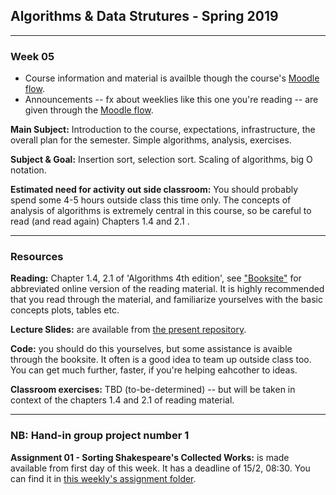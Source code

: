 ## Algorithms & Data Strutures - Spring 2019

----------------
### Week 05
* Course information and material is availble though the course's [Moodle flow](https://cphbusiness.mrooms.net/course/view.php?id=3150).
* Announcements -- fx about weeklies like this one you're reading -- are given through the [Moodle flow](https://cphbusiness.mrooms.net/course/view.php?id=3150). 

**Main Subject:** Introduction to the course, expectations, infrastructure, the overall plan for the semester. Simple algorithms, analysis, exercises.

**Subject & Goal:** Insertion sort, selection sort. Scaling of algorithms, big O notation.

**Estimated need for activity out side classroom:** You should probably spend some 4-5 hours outside class this time only. The concepts of analysis of algorithms is extremely central in this course, so be careful to read (and read again) Chapters 1.4 and 2.1 .

-----------------
### Resources
**Reading:** Chapter 1.4, 2.1 of 'Algorithms 4th edition', see ["Booksite"](https://algs4.cs.princeton.edu/home/) for abbreviated online version of the reading material. It is highly recommended that you read through the material, and familiarize yourselves with the basic concepts plots, tables etc.

**Lecture Slides:** are available from [the present repository](https://github.com/datsoftlyngby/soft2019spring-algorithms/blob/master/Weeklies/Week_05/Slides/01%20Introduction.pdf).

**Code:** you should do this yourselves, but some assistance is avaible through the booksite. It often is a good idea to team up outside class too. You can get much further, faster, if you're helping eahcother to ideas.

**Classroom exercises:** TBD (to-be-determined) -- but will be taken in context of the chapters 1.4 and 2.1 of reading material.

-----------------
### NB: Hand-in group project number 1
**Assignment 01 - Sorting Shakespeare's Collected Works:** is made available from first day of this week. It has a deadline of 15/2, 08:30. You can find it in [this weekly's assignment folder](https://github.com/datsoftlyngby/soft2019spring-algorithms/tree/master/Weeklies/Week_05/Assignment_01).

